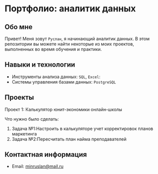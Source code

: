 # Портфолио: аналитик данных

## Обо мне 

Привет! Меня зовут ``Руслан``, я начинающий аналитик данных. 
В этом репозитории вы можете найти некоторые из моих проектов, выполненных во время обучения и практики.
<br>

## Навыки и технологии
- Инструменты анализа данных: ``SQL``, ``Excel``: 
- Системы управления базами данных: ``PostgreSQL``




## Проекты
<p> Проект 1: Калькулятор юнит-экономики онлайн-школы</p>
<p>Что нужно было сделать:<p>
<ol>
  <li>Задача №1:Настроить в калькуляторе учет корректировок планов маркетинга</li>
  <li>Задача №2:Пересчитать план найма преподавателей</li>
</ol>




## Контактная информация
- Email: minruslan@mail.ru


